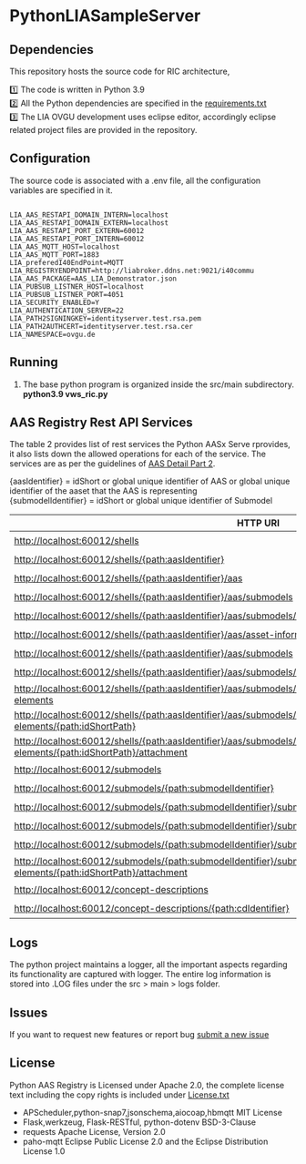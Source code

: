 # PythonLIASampleServer

## Dependencies

This repository hosts the source code for RIC architecture, 

:one: The  code is written in Python 3.9 <br />
:two: All the Python dependencies are specified in the [requirements.txt](https://github.com/harishpakala/PythonAASxServer/blob/master/requirements.txt) <br />
:three: The LIA OVGU development uses eclipse editor, accordingly eclipse related project files are provided in the repository.

## Configuration
The source code is associated with a .env file, all the configuration variables are specified in it.
<pre><code>
LIA_AAS_RESTAPI_DOMAIN_INTERN=localhost
LIA_AAS_RESTAPI_DOMAIN_EXTERN=localhost
LIA_AAS_RESTAPI_PORT_EXTERN=60012
LIA_AAS_RESTAPI_PORT_INTERN=60012
LIA_AAS_MQTT_HOST=localhost
LIA_AAS_MQTT_PORT=1883
LIA_preferedI40EndPoint=MQTT
LIA_REGISTRYENDPOINT=http://liabroker.ddns.net:9021/i40commu
LIA_AAS_PACKAGE=AAS_LIA_Demonstrator.json
LIA_PUBSUB_LISTNER_HOST=localhost
LIA_PUBSUB_LISTNER_PORT=4051
LIA_SECURITY_ENABLED=Y
LIA_AUTHENTICATION_SERVER=22
LIA_PATH2SIGNINGKEY=identityserver.test.rsa.pem
LIA_PATH2AUTHCERT=identityserver.test.rsa.cer
LIA_NAMESPACE=ovgu.de
</code></pre>
## Running 
1) The base python program is organized inside the src/main subdirectory.  <br/>
<strong>python3.9 vws_ric.py</strong> <br/>

## AAS Registry Rest API Services
The table 2 provides list of rest services the Python AASx Serve rprovides, it also lists down the allowed operations for each of the service. The services are as per the guidelines of [AAS Detail Part 2](https://www.plattform-i40.de/PI40/Redaktion/DE/Downloads/Publikation/Details_of_the_Asset_Administration_Shell_Part_2_V1.html). 

{aasIdentifier} = idShort or global unique identifier of AAS or global unique identifier of the aaset that the AAS is representing <br />
{submodelIdentifier} = idShort or global unique identifier of Submodel <br />

|                         HTTP URI                                                 |        GET         |        PUT         |       DELETE       |     POST         |
|----------------------------------------------------------------------------------| ------------------ | ------------------ | ------------------ | -----------------|
|<http://localhost:60012/shells>                                                   | ✔️|❌|❌|✔️|
|<http://localhost:60012/shells/{path:aasIdentifier}>                              | ✔️|✔️|✔️|❌|
|<http://localhost:60012/shells/{path:aasIdentifier}/aas>                          | ✔️|✔️|❌|❌|
|<http://localhost:60012/shells/{path:aasIdentifier}/aas/submodels>                | ✔️|❌|❌|✔️|
|<http://localhost:60012/shells/{path:aasIdentifier}/aas/submodels/{path:submodelIdentifier}>| ❌|❌|✔️|❌|
|<http://localhost:60012/shells/{path:aasIdentifier}/aas/asset-information>        | ✔️|✔️|❌|❌|
|<http://localhost:60012/shells/{path:aasIdentifier}/aas/submodels>        | ✔️|❌|❌|❌|
|<http://localhost:60012/shells/{path:aasIdentifier}/aas/submodels/{path:submodelIdentifier}/submodel>         | ✔️|✔️|❌|❌|
|<http://localhost:60012/shells/{path:aasIdentifier}/aas/submodels/{path:submodelIdentifier}/submodel/submodel-elements>    | ✔️|❌|❌|✔️|
|<http://localhost:60012/shells/{path:aasIdentifier}/aas/submodels/{path:submodelIdentifier}/submodel/submodel-elements/{path:idShortPath}>| ✔️|✔️|✔️|✔️|
|<http://localhost:60012/shells/{path:aasIdentifier}/aas/submodels/{path:submodelIdentifier}/submodel/submodel-elements/{path:idShortPath}/attachment> | ✔️|✔️|❌|❌|
|<http://localhost:60012/submodels> | ✔️|❌|❌|✔️|
|<http://localhost:60012/submodels/{path:submodelIdentifier}> | ✔️|✔️|❌|❌|
|<http://localhost:60012/submodels/{path:submodelIdentifier}/submodel> | ✔️|✔️|❌|❌|
|<http://localhost:60012/submodels/{path:submodelIdentifier}/submodel/submodel-elements> | ✔️|❌|❌|✔️|
|<http://localhost:60012/submodels/{path:submodelIdentifier}/submodel/submodel-elements/{path:idShortPath}> | ✔️|✔️|✔️|✔️|
|<http://localhost:60012/submodels/{path:submodelIdentifier}/submodel/submodel-elements/{path:idShortPath}/attachment>| ✔️|✔️|❌|❌|
|<http://localhost:60012/concept-descriptions>| ✔️|❌|❌|✔️|
|<http://localhost:60012/concept-descriptions/{path:cdIdentifier}>| ✔️|✔️|✔️|❌|

## Logs
The python project maintains a logger, all the important aspects regarding its functionality  are captured with logger. The entire log information is stored into .LOG files under the src &gt; main &gt; logs folder.

## Issues
If you want to request new features or report bug [submit a new issue](https://github.com/admin-shell-io/python-aas-registry/issues/new)

## License

Python AAS Registry is Licensed under Apache 2.0, the complete license text including the copy rights is included under [License.txt](https://github.com/harishpakala/PythonAASxServer/blob/main/LICENSE.txt)

* APScheduler,python-snap7,jsonschema,aiocoap,hbmqtt MIT License <br />
* Flask,werkzeug, Flask-RESTful, python-dotenv BSD-3-Clause <br />
* requests Apache License, Version 2.0 <br />
* paho-mqtt Eclipse Public License 2.0 and the Eclipse Distribution License 1.0 <br />

